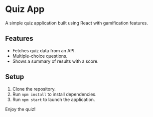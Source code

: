 # Quiz App

A simple quiz application built using React with gamification features.

## Features
- Fetches quiz data from an API.
- Multiple-choice questions.
- Shows a summary of results with a score.

## Setup
1. Clone the repository.
2. Run `npm install` to install dependencies.
3. Run `npm start` to launch the application.

Enjoy the quiz!
